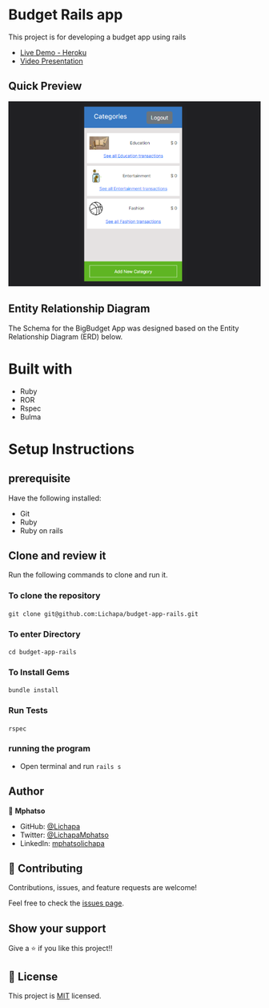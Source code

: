 # Budget Rails app

This project is for developing a budget app using rails

- [Live Demo - Heroku](https://intense-harbor-49660.herokuapp.com/)
- [Video Presentation](https://www.loom.com/share/6d01e431f7a0467dad0c6122f6cbd497)

## Quick Preview

![DEMO GIF](app/assets/images/appScreenshot.PNG)

## Entity Relationship Diagram
The Schema for the BigBudget App was designed based on the Entity Relationship Diagram (ERD) below.

# Built with

- Ruby
- ROR
- Rspec
- Bulma

# Setup Instructions

## prerequisite
Have the following installed:
- Git
- Ruby
- Ruby on rails
## Clone and review it

Run the following commands to clone and run it.

### To clone the repository

`git clone git@github.com:Lichapa/budget-app-rails.git`

### To enter Directory

`cd budget-app-rails`

### To Install Gems

`bundle install`

### Run Tests

`rspec`

### running the program
- Open terminal and run `rails s`

## Author

👤 **Mphatso**

- GitHub: [@Lichapa](https://github.com/Lichapa) 
- Twitter: [@LichapaMphatso](https://twitter.com/LichapaMphatso) 
- LinkedIn: [mphatsolichapa](https://www.linkedin.com/in/mphatsolichapa) 

## 🤝 Contributing

Contributions, issues, and feature requests are welcome!

Feel free to check the [issues page](../../issues/).

## Show your support

Give a ⭐️ if you like this project!!

## 📝 License

This project is [MIT](./MIT.md) licensed.
